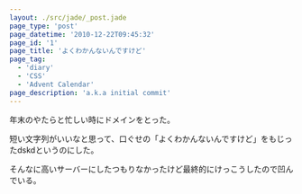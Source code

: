 ```yaml
---
layout: ./src/jade/_post.jade
page_type: 'post'
page_datetime: '2010-12-22T09:45:32'
page_id: '1'
page_title: 'よくわかんないんですけど'
page_tag:
  - 'diary'
  - 'CSS'
  - 'Advent Calendar'
page_description: 'a.k.a initial commit'
---
```

年末のやたらと忙しい時にドメインをとった。

短い文字列がいいなと思って、口ぐせの「よくわかんないんですけど」をもじったdskdというのにした。

そんなに高いサーバーにしたつもりなかったけど最終的にけっこうしたので凹んでいる。

